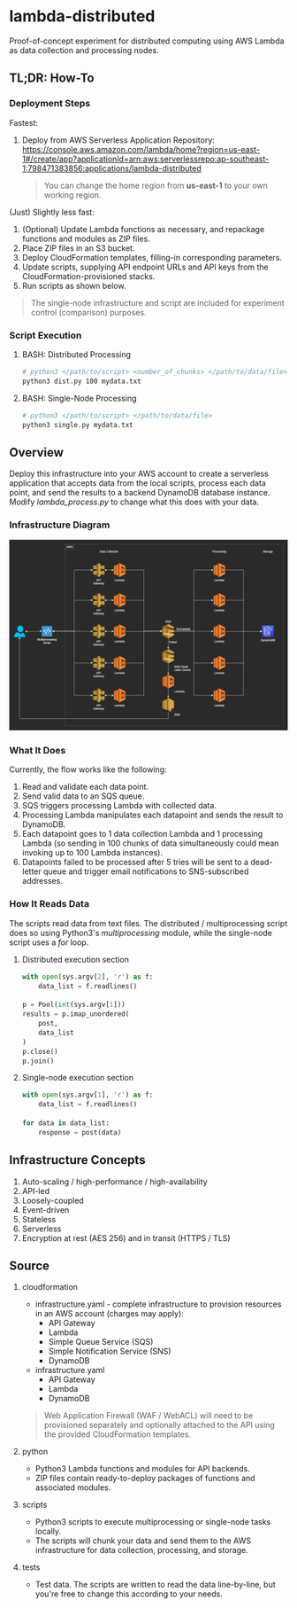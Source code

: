 # lambda-distributed

Proof-of-concept experiment for distributed computing using AWS Lambda as data collection and processing nodes.

## TL;DR: How-To

### Deployment Steps

Fastest:

1. Deploy from AWS Serverless Application Repository: https://console.aws.amazon.com/lambda/home?region=us-east-1#/create/app?applicationId=arn:aws:serverlessrepo:ap-southeast-1:798471383856:applications/lambda-distributed

    > You can change the home region from **us-east-1** to your own working region.

(Just) Slightly less fast:

1. (Optional) Update Lambda functions as necessary, and repackage functions and modules as ZIP files.
2. Place ZIP files in an S3 bucket.
3. Deploy CloudFormation templates, filling-in corresponding parameters.
4. Update scripts, supplying API endpoint URLs and API keys from the CloudFormation-provisioned stacks.
4. Run scripts as shown below.

> The single-node infrastructure and script are included for experiment control (comparison) purposes.

### Script Execution

1. BASH: Distributed Processing

    ```bash
    # python3 </path/to/script> <number_of_chunks> </path/to/data/file>
    python3 dist.py 100 mydata.txt 
    ```

2. BASH: Single-Node Processing

    ```bash
    # python3 </path/to/script> </path/to/data/file>
    python3 single.py mydata.txt 
    ```

## Overview

Deploy this infrastructure into your AWS account to create a serverless application that accepts data from the local scripts, process each data point, and send the results to a backend DynamoDB database instance. Modify *lambda_process.py* to change what this does with your data.

### Infrastructure Diagram

![Infrastructure diagram](img/distributed.png)

### What It Does

Currently, the flow works like the following:

1. Read and validate each data point.
2. Send valid data to an SQS queue.
3. SQS triggers processing Lambda with collected data.
4. Processing Lambda manipulates each datapoint and sends the result to DynamoDB.
5. Each datapoint goes to 1 data collection Lambda and 1 processing Lambda (so sending in 100 chunks of data simultaneously could mean invoking up to 100 Lambda instances).
6. Datapoints failed to be processed after 5 tries will be sent to a dead-letter queue and trigger email notifications to SNS-subscribed addresses.

### How It Reads Data

The scripts read data from text files. The distributed / multiprocessing script does so using Python3's *multiprocessing* module, while the single-node script uses a *for* loop.

1. Distributed execution section

    ```python
    with open(sys.argv[2], 'r') as f:
        data_list = f.readlines()

    p = Pool(int(sys.argv[1]))
    results = p.imap_unordered(
        post,
        data_list
    )
    p.close()
    p.join()
    ```

2. Single-node execution section

    ```python
    with open(sys.argv[1], 'r') as f:
        data_list = f.readlines()

    for data in data_list:
        response = post(data)
    ```

## Infrastructure Concepts

1. Auto-scaling / high-performance / high-availability
2. API-led
3. Loosely-coupled
4. Event-driven
5. Stateless
6. Serverless
7. Encryption at rest (AES 256) and in transit (HTTPS / TLS)

## Source

1. cloudformation
    - infrastructure.yaml - complete infrastructure to provision resources in an AWS account (charges may apply):
        - API Gateway
        - Lambda
        - Simple Queue Service (SQS)
        - Simple Notification Service (SNS)
        - DynamoDB
    - infrastructure.yaml
        - API Gateway
        - Lambda
        - DynamoDB
    > Web Application Firewall (WAF / WebACL) will need to be provisioned separately and optionally attached to the API using the provided CloudFormation templates.

2. python
    - Python3 Lambda functions and modules for API backends.
    - ZIP files contain ready-to-deploy packages of functions and associated modules.

3. scripts
    - Python3 scripts to execute multiprocessing or single-node tasks locally.
    - The scripts will chunk your data and send them to the AWS infrastructure for data collection, processing, and storage.

4. tests
    - Test data. The scripts are written to read the data line-by-line, but you're free to change this according to your needs.
